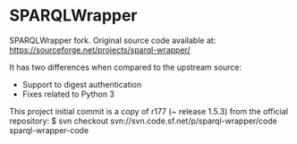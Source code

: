SPARQLWrapper
=============

SPARQLWrapper fork. Original source code available at: https://sourceforge.net/projects/sparql-wrapper/

It has two differences when compared to the upstream source:
- Support to digest authentication
- Fixes related to Python 3

This project initial commit is a copy of r177 (~ release 1.5.3) from the official repository:
$ svn checkout svn://svn.code.sf.net/p/sparql-wrapper/code sparql-wrapper-code

